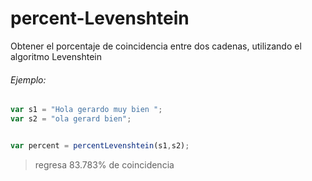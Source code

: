 # percent-Levenshtein
Obtener el porcentaje de coincidencia entre dos cadenas, utilizando el algoritmo  Levenshtein 

###### Ejemplo:

```javascript
var s1 = "Hola gerardo muy bien ";
var s2 = "ola gerard bien";


var percent = percentLevenshtein(s1,s2);
```

> regresa 83.783% de coincidencia

